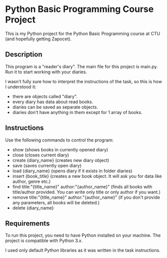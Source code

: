 # Python Basic Programming Course Project

This is my Python project for the Python Basic Programming course at CTU (and hopefully getting Zapocet).

## Description

This program is a "reader's diary". The main file for this project is main.py. Run it to start working with your diaries. 

I wasn't fully sure how to interpret the instructions of the task, so this is how I understood it:
- there are objects called "diary".
- every diary has data about read books.
- diaries can be saved as separate objects. 
- diaries don't have anything in them except for 1 array of books.

## Instructions

Use the following commands to control the program:
- show (shows books in currently opened diary)
- close (closes current diary)
- create {diary_name} (creates new diary object)
- save (saves currently open diary)
- load {diary_name} (opens diary if it exists in folder diaries)
- insert {book_title} (creates a new book object. It will ask you for data like author, genre etc.)
- find title:"{title_name}" author:"{author_name}" (finds all books with title/author provided. You can write only title or only author if you want.)
- remove title:"{title_name}" author:"{author_name}" (if you don't provide any parameters, all books will be deleted.)
- delete {diary_name}


## Requirements

To run this project, you need to have Python installed on your machine. The project is compatible with Python 3.x.

I used only default Python libraries as it was written in the task instructions.
